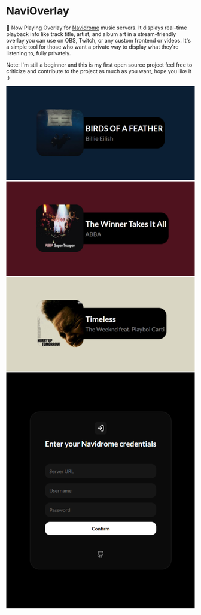 # NaviOverlay
🎵 Now Playing Overlay for [Navidrome](https://github.com/navidrome/navidrome/) music servers. It displays real-time playback info like track title, artist, and album art in a stream-friendly overlay you can use on OBS, Twitch, or any custom frontend or videos.
It's a simple tool for those who want a private way to display what they're listening to, fully privately.

Note: I'm still a beginner and this is my first open source project feel free to criticize and contribute to the project as much as you want, hope you like it :)

![](./showcase/BE.png)
![](./showcase/AB.png)
![](./showcase/TW.png)
![](./showcase/loginPage.png)

